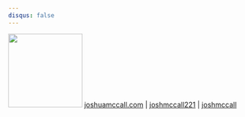 ```yaml
---
disqus: false
---
```


[<img src="../images/avatar.png" width="150">](http://joshuamccall.com/articles/reading_list)
  [joshuamccall.com](joshuamccall.com)
| [<i class="fa fa-github"  aria-hidden="true"></i> joshmccall221](https://github.com/joshmccall221/gitbook)
| [<i class="fa fa-twitter" aria-hidden="true"></i> joshmccall](https://twitter.com/joshmccall)

<br/> <br/> <br/> <br/> <br/> <br/> <br/> <br/> <br/>
<br/> <br/> <br/> <br/> <br/> <br/> <br/> <br/> <br/>
<br/> <br/> <br/> <br/> <br/> <br/> <br/> <br/> <br/>
